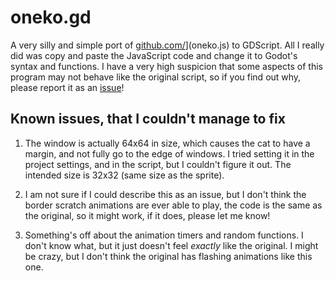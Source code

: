 # oneko.gd

A very silly and simple port of [github.com/](https://github.com/adryd325/oneko.js)](oneko.js) to GDScript.
All I really did was copy and paste the JavaScript code and change it to Godot's syntax and functions.
I have a very high suspicion that some aspects of this program may not behave like the original script,
so if you find out why, please report it as an [issue](https://www.github.com/JaegerwaldDev/OnekoGD/issues)!

## Known issues, that I couldn't manage to fix

1. The window is actually 64x64 in size, which causes the cat to have a margin, and not fully go to the edge
of windows. I tried setting it in the project settings, and in the script, but I couldn't figure it out.
The intended size is 32x32 (same size as the sprite).

2. I am not sure if I could describe this as an issue, but I don't think the border scratch animations are
ever able to play, the code is the same as the original, so it might work, if it does, please let me know!

3. Something's off about the animation timers and random functions. I don't know what, but it just doesn't
feel _exactly_ like the original. I might be crazy, but I don't think the original has flashing
animations like this one.

